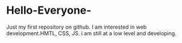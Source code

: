 # Hello-Everyone-
Just my first repository on github.
I am interested in web development.HMTL, CSS, JS.
i am still at a low level and developing.
